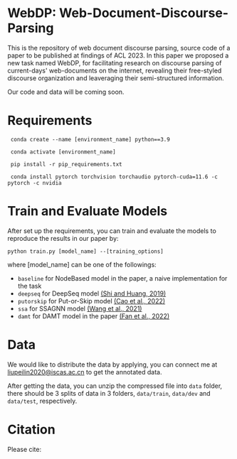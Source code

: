 # WebDP: Web-Document-Discourse-Parsing

This is the repository of web document discourse parsing, source code of a paper to be published at findings of ACL 2023. In this paper we proposed a new task named WebDP, for facilitating research on discourse parsing of current-days' web-documents on the internet, revealing their free-styled discourse organization and leaveraging their semi-structured information.

Our code and data will be coming soon.

# Requirements
```
 conda create --name [environment_name] python==3.9
 
 conda activate [environment_name]

 pip install -r pip_requirements.txt

 conda install pytorch torchvision torchaudio pytorch-cuda=11.6 -c pytorch -c nvidia
```

# Train and Evaluate Models
After set up the requirements, you can train and evaluate the models to reproduce the results in our paper by:

 ```python train.py [model_name] --[training_options]```
 
where [model_name] can be one of the followings:
- `baseline` for NodeBased model in the paper, a naive implementation for the task
- `deepseq` for DeepSeq model [(Shi and Huang, 2019)](https://aaai.org/papers/07007-a-deep-sequential-model-for-discourse-parsing-on-multi-party-dialogues/)
- `putorskip` for Put-or-Skip model [(Cao et al., 2022)](https://link.springer.com/article/10.1007/s11390-021-1076-7)
- `ssa` for SSAGNN model  [(Wang et al., 2021)](https://www.ijcai.org/proceedings/2021/543)
- `damt` for DAMT model in the paper [(Fan et al., 2022)](https://aclanthology.org/2022.coling-1.76/)


# Data
We would like to distribute the data by applying, you can connect me at liupeilin2020@iscas.ac.cn to get the annotated data.

After getting the data, you can unzip the compressed file into `data` folder, there should be 3 splits of data in 3 folders, `data/train`, `data/dev` and `data/test`, respectively.

# Citation
Please cite:
